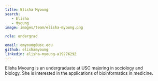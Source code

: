 ```yaml
---
title: Elisha Myoung
search:
   - Elisha
   - Myoung
image: images/team/elisha-myoung.png

role: undergrad

email: emyoung@usc.edu
github: elishamyoung
linkedin: elisha-myoung-a19276292
---
```

Elisha Myoung is an undergraduate at USC majoring in sociology and biology. She is interested in the applications of bioinformatics in medicine.
